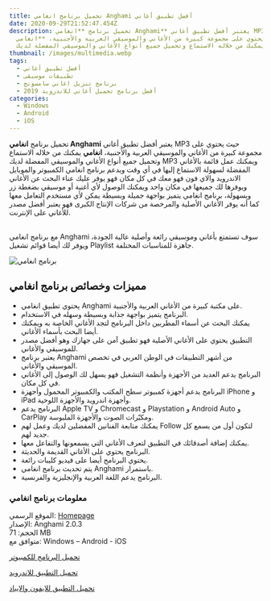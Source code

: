 ```yaml
---
title: تحميل برنامج انغامي Anghami أفضل تطبيق أغاني
date: 2020-09-29T21:52:47.454Z
description: تحميل برنامج **انغامي Anghami** يعتبر أفضل تطبيق أغاني MP3 حيث
  يحتوي على مجموعة كبيرة من الأغاني والموسيقي العربية والأجنبية، **انغامي**
  يمكنك من خلاله الاستماع وتحميل جميع أنواع الأغاني والموسيقي المفضلة لديك MP3
thumbnail: /images/multimedia.webp
tags:
  - أفضل تطبيق أغاني
  - تطبيقات موسيقى
  - برنامج تنزيل اغاني سامسونج
  - أفضل برنامج تحميل أغاني للاندرويد 2019
categories:
  - Windows
  - Android
  - iOS
---
```

<!--StartFragment-->

تحميل برنامج **انغامي Anghami** يعتبر أفضل تطبيق أغاني MP3 حيث يحتوي على مجموعة كبيرة من الأغاني والموسيقي العربية والأجنبية، **انغامي** يمكنك من خلاله الاستماع وتحميل جميع أنواع الأغاني والموسيقي المفضلة لديك MP3 ويمكنك عمل قائمة بالأغاني المفضلة لسهولة الاستماع إليها في أي وقت ويدعم برنامج انغامي الكمبيوتر والموبايل الاندرويد والاي فون فهو معك في كل مكان فهو يوفر عليك عناء البحث عن الأغاني ويوفرها لك جميعها في مكان واحد ويمكنك الوصول لأي أغنية أو موسيقي بضغطة زر وبسهولة، برنامج انغامي يتميز بواجهة جميلة وبسيطة يمكن لأي مستخدم التعامل معها كما أنه يوفر الأغاني الأصلية والمرخصة من شركات الإنتاج الكبرى فهو يعتبر أفضل مصدر للأغاني على الإنترنت.

\
مع برنامج انغامي Anghami سوف تستمتع بأغاني وموسيقي رائعة وأصلية عالية الجودة، ويوفر لك أيضا قوائم تشغيل Playlist جاهزة للمناسبات المختلفة.

![برنامج انغامي](https://2.bp.blogspot.com/-7v9EFKEKJsc/XNQUoyG4OQI/AAAAAAAABZQ/c_rh9wu-ehode17Y5VrKAYFkU3lxpdcywCLcBGAs/s1600/Anghami.jpg "انغامي")



## مميزات وخصائص برنامج انغامي

* يحتوي تطبيق انغامي Anghami على مكتبة كبيرة من الأغاني العربية والأجنبية.
* البرنامج يتميز بواجهة جذابة وبسيطة وسهله في الاستخدام.
* يمكنك البحث عن أسماء المطربين داخل البرنامج لتجد الأغاني الخاصة به ويمكنك أيضا البحث بأسماء الأغاني.
* التطبيق يحتوي على الأغاني الأصلية فهو تطبيق آمن على جهازك وهو أفضل مصدر للموسيقي والأغاني.
* يعتبر برنامج Anghami من أشهر التطبيقات في الوطن العربي في تخصص الموسيقي والأغاني.
* البرنامج يدعم العديد من الأجهزة وأنظمة التشغيل فهو يسهل لك الوصول إلى الأغاني في كل مكان.
* البرنامج يدعم أجهزة كمبيوتر سطح المكتب والكمبيوتر المحمول وأجهزة iPhone و iPad وأجهزة اندرويد والأجهزة اللوحية.
* البرنامج يدعم Apple TV و Chromecast و Playstation و Android Auto و CarPlay ومكبّرات الصوت والأجهزة الملبوسة.
* يمكنك متابعة الفنانين المفضلين لديك وعمل لهم Follow لتكون أول من يسمع كل جديد لهم.
* يمكنك إضافة أصدقائك في التطبيق لتعرف الأغاني التي يسمعونها والتفاعل معها.
* البرنامج يحتوي على الأغاني القديمة والحديثة.
* يحتوي البرنامج أيضا على فيديو كليبات رائعة.
* يتم تحديث برنامج انغامي Anghami باستمرار.
* البرنامج يدعم اللغة العربية والإنجليزية والفرنسية.



### معلومات برنامج انغامي

الموقع الرسمي: [Homepage](https://www.anghami.com/)\
الإصدار: Anghami 2.0.3\
الحجم: 71 MB\
متوافق مع: Windows – Android - iOS

[تحميل البرنامج للكمبيوتر](https://desktop.anghami.com/win64/AnghamiSetup.zip)

[تحميل التطبيق للاندرويد](https://play.google.com/store/apps/details?id=com.anghami&hl=ar)

[تحميل التطبيق للايفون والايباد](https://itunes.apple.com/us/app/anghami-%D8%A7%D9%86%D8%BA%D8%A7%D9%85%D9%8A/id545395155)



<!--EndFragment-->